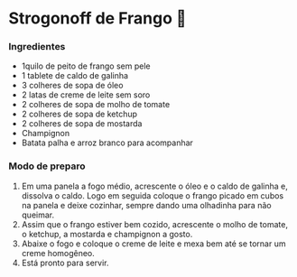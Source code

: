 # Strogonoff de Frango :chicken:

### Ingredientes

* 1quilo de peito de frango sem pele
* 1 tablete de caldo de galinha
* 3 colheres de sopa de óleo
* 2 latas de creme de leite sem soro
* 2 colheres de sopa de molho de tomate
* 2 colheres de sopa de ketchup
* 2 colheres de sopa de mostarda
* Champignon
* Batata palha e arroz branco para acompanhar

### Modo de preparo

1. Em uma panela a fogo médio, acrescente o óleo e o caldo de galinha e, dissolva o caldo. Logo em seguida coloque o frango picado em cubos na panela e deixe cozinhar, sempre dando uma olhadinha para não queimar.
2. Assim que o frango estiver bem cozido, acrescente o molho de tomate, o ketchup, a mostarda e champignon a gosto.
3. Abaixe o fogo e coloque o creme de leite e mexa bem até se tornar um creme homogêneo.
4. Está pronto para servir.


